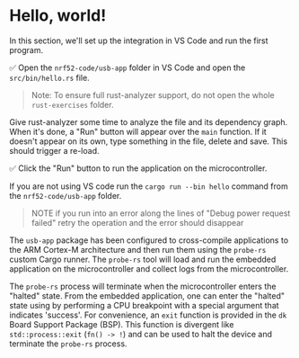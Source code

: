 # Hello, world!

In this section, we'll set up the integration in VS Code and run the first program.

✅ Open the `nrf52-code/usb-app` folder in VS Code and open the `src/bin/hello.rs` file.

> Note: To ensure full rust-analyzer support, do not open the whole `rust-exercises` folder.

Give rust-analyzer some time to analyze the file and its dependency graph. When it's done, a "Run" button will appear over the `main` function. If it doesn't appear on its own, type something in the file, delete and save. This should trigger a re-load.

✅ Click the "Run" button to run the application on the microcontroller.

If you are not using VS code run the `cargo run --bin hello` command from the `nrf52-code/usb-app` folder.

> NOTE if you run into an error along the lines of "Debug power request failed" retry the operation and the error should disappear

The `usb-app` package has been configured to cross-compile applications to the ARM Cortex-M architecture and then run them using the `probe-rs` custom Cargo runner. The `probe-rs` tool will load and run the embedded application on the microcontroller and collect logs from the microcontroller.

The `probe-rs` process will terminate when the microcontroller enters the "halted" state. From the embedded application, one can enter the "halted" state using by performing a CPU breakpoint with a special argument that indicates 'success'. For convenience, an `exit` function is provided in the `dk` Board Support Package (BSP). This function is divergent like `std::process::exit` (`fn() -> !`) and can be used to halt the device and terminate the `probe-rs` process.
